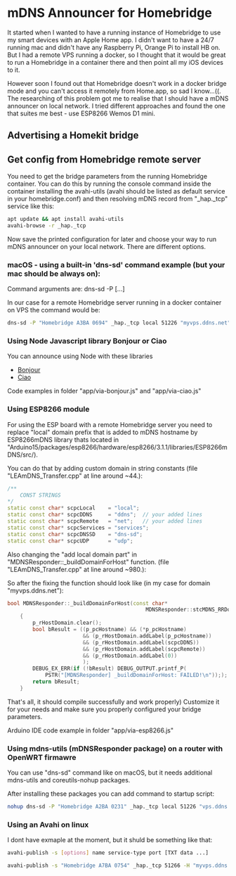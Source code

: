 # mDNS Announcer for Homebridge
It started when I wanted to have a running instance of Homebridge to use my smart devices with an Apple Home app. I didn't want to have a 24/7 running mac and didn't have any Raspberry Pi, Orange Pi to install HB on. But I had a remote VPS running a docker, so I thought that it would be great to run a Homebridge in a container there and then point all my iOS devices to it.

However soon I found out that Homebridge doesn't work in a docker bridge mode and you can't access it remotely from Home.app, so sad I know...((. The researching of this problem got me to realise that I should have a mDNS announcer on local network. I tried different approaches and found the one that suites me best - use ESP8266 Wemos D1 mini.

## Advertising a Homekit bridge
## Get config from Homebridge remote server
You need to get the bridge parameters from the running Homebridge container. You can do this by running the console command inside the container installing the avahi-utils (avahi should be listed as default service in your homebridge.conf) and then resolving mDNS record from "_hap._tcp" service like this:

```sh
apt update && apt install avahi-utils
avahi-browse -r _hap._tcp
```

Now save the printed configuration for later and choose your way to run mDNS announcer on your local network.
There are different options.

### macOS - using a built-in 'dns-sd' command example (but your mac should be always on):
Command arguments are:
dns-sd -P <Name> <Type> <Domain> <Port> <Host> <IP> [<TXT>...]

In our case for a remote Homebridge server running in a docker container on VPS the command would be:
```sh
dns-sd -P "Homebridge A3BA 0694" _hap._tcp local 51226 "myvps.ddns.net" "23.100.200.1" "pv=1.1" "ff=0" "s#=1" "md=homebridge" "c#=4" "id=05:5F:66:56:A3:BA" "sf=0" "ci=2" "sh=3E6uB3=="
```


### Using Node Javascript library Bonjour or Ciao
You can announce using Node with these libraries
* [Bonjour](https://github.com/homebridge/bonjour)
* [Ciao](https://github.com/homebridge/ciao)

Code examples in folder "app/via-bonjour.js" and "app/via-ciao.js"


### Using ESP8266 module
For using the ESP board with a remote Homebridge server you need to replace "local" domain prefix that is added to mDNS hostname by ESP8266mDNS library thats located in "Arduino15/packages/esp8266/hardware/esp8266/3.1.1/libraries/ESP8266mDNS/src/). 

You can do that by adding custom domain in string constants (file "LEAmDNS_Transfer.cpp" at line around ~44.):
```cpp
/**
    CONST STRINGS
*/
static const char* scpcLocal    = "local";
static const char* scpcDDNS     = "ddns";  // your added lines
static const char* scpcRemote   = "net";   // your added lines
static const char* scpcServices = "services";
static const char* scpcDNSSD    = "dns-sd";
static const char* scpcUDP      = "udp";
```

Also changing the "add local domain part" in "MDNSResponder::_buildDomainForHost" function.
(file "LEAmDNS_Transfer.cpp" at line around ~980.):

So after the fixing the function should look like (in my case for domain "myvps.ddns.net"):

```cpp
bool MDNSResponder::_buildDomainForHost(const char*                      p_pcHostname,
                                            MDNSResponder::stcMDNS_RRDomain& p_rHostDomain) const
    {
        p_rHostDomain.clear();
        bool bResult = ((p_pcHostname) && (*p_pcHostname)
                        && (p_rHostDomain.addLabel(p_pcHostname))
                        && (p_rHostDomain.addLabel(scpcDDNS))
                        && (p_rHostDomain.addLabel(scpcRemote))
                        && (p_rHostDomain.addLabel(0))
                        );
        DEBUG_EX_ERR(if (!bResult) DEBUG_OUTPUT.printf_P(
            PSTR("[MDNSResponder] _buildDomainForHost: FAILED!\n")););
        return bResult;
    }
```
That's all, it should compile successfully and work properly) Customize it for your needs and make sure you properly configured your bridge parameters.

Arduino IDE code example in folder "app/via-esp8266.js" 

### Using mdns-utils (mDNSResponder package) on a router with OpenWRT firmawre
You can use "dns-sd" command like on macOS, but it needs additional mdns-utils and coreutils-nohup packages.

After installing these packages you can add command to startup script:
```sh
nohup dns-sd -P "Homebridge A2BA 0231" _hap._tcp local 51226 "vps.ddns.net" "22.132.1.1" "pv=1.1" "ff=0" "s#=1" "md=homebridge" "c#=4" "id=0E:5F:63:56:A3:BA" "sf=0" "ci=2" "sh=231uIQ==" &
```

### Using an Avahi on linux
I dont have exmaple at the moment, but it shuld be something like that:
```sh
avahi-publish -s [options] name service-type port [TXT data ...]
```

```sh
avahi-publish -s "Homebridge A7BA 0754" _hap._tcp 51266 -H "myvps.ddns.net" -v "pv=1.1" "ff=0" "s#=1" "md=homebridge" "c#=4" "id=04:5F:63:56:A6:BA" "sf=0" "ci=2" "sh=8Y1uIH=="
```
